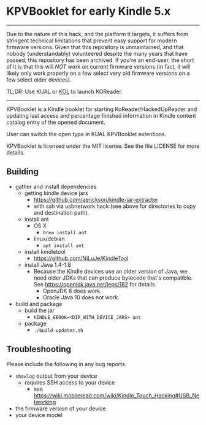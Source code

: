 # KPVBooklet for early Kindle 5.x

----

Due to the nature of this hack, and the platform it targets, it suffers from stringent technical limitations that prevent easy support for modern firmware versions.
Given that this repository is unmaintained, and that nobody (understandably) volunteered despite the many years that have passed, this repository has been archived.
If you're an end-user, the short of it is that this will *NOT* work on current firmware versions (in fact, it will likely only work properly on a few select very old firmware versions on a few select older devices).

TL;DR: Use KUAL or [KOL](https://github.com/yparitcher/KUAL_Booklet) to launch KOReader.

----

KPVBooklet is a Kindle booklet for starting KoReader/HackedUpReader
and updating last access and percentage finished information
in Kindle content catalog entry of the opened document.

User can switch the open type in KUAL KPVBooklet extentions.

KPVBooklet is licensed under the MIT license. See the file
LICENSE for more details.

## Building

- gather and install dependencies
  - getting kindle device jars
    - https://github.com/aerickson/kindle-jar-extractor
    - with ssh via usbnetwork hack (see above for directories to copy and destination path).
  - install ant
    - OS X
      - `brew install ant`
    - linux/debian
      - `apt install ant`
  - install kindletool
    - https://github.com/NiLuJe/KindleTool
  - install Java 1.4-1.8
    - Because the Kindle devices use an older version of Java, we need older JDKs that can produce bytecode that's compatible. See https://openjdk.java.net/jeps/182 for details.
      - OpenJDK 8 does work.
      - Oracle Java 10 does not work.
- build and package
  - build the jar
    - `KINDLE_EBOOK=<DIR_WITH_DEVICE_JARS> ant`
  - package
    - `./build-updates.sh`

## Troubleshooting

Please include the following in any bug reports.

- `showlog` output from your device
  - requires SSH access to your device
    - see https://wiki.mobileread.com/wiki/Kindle_Touch_Hacking#USB_Networking
- the firmware version of your device
- your device model
